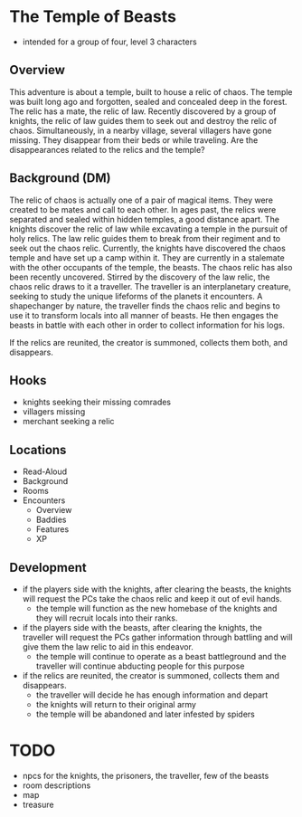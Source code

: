 # The Temple of Beasts
- intended for a group of four, level 3 characters

## Overview
This adventure is about a temple, built to house a relic of chaos. The temple 
was built long ago and forgotten, sealed and concealed deep in the forest. The relic has a 
mate, the relic of law. Recently discovered by a group of knights, the relic of law guides them
to seek out and destroy the relic of chaos. Simultaneously, in a nearby village, several villagers 
have gone missing. They disappear from their beds or while traveling. Are the disappearances
related to the relics and the temple?

## Background (DM)
The relic of chaos is actually one of a pair of magical items. They were created to be mates and call to each other.
In ages past, the relics were separated and sealed within hidden temples, a good distance apart. The knights discover 
the relic of law while excavating a temple in the pursuit of holy relics. The law relic guides them to break from their
regiment and to seek out the chaos relic. Currently, the knights have discovered the chaos temple and have set up a camp
within it. They are currently in a stalemate with the other occupants of the temple, the beasts.
The chaos relic has also been recently uncovered. Stirred by the discovery of the law relic, the chaos relic draws to it 
a traveller. The traveller is an interplanetary creature, seeking to study the unique lifeforms of the planets it encounters. 
A shapechanger by nature, the traveller finds the chaos relic and begins to use it to transform locals into all manner of beasts.
He then engages the beasts in battle with each other in order to collect information for his logs.

If the relics are reunited, the creator is summoned, collects them both, and disappears.

## Hooks
- knights seeking their missing comrades
- villagers missing
- merchant seeking a relic

## Locations
 - Read-Aloud
 - Background
 - Rooms
- Encounters
  - Overview
  - Baddies
  - Features
  - XP

## Development
- if the players side with the knights, after clearing the beasts, the knights will request 
  the PCs take the chaos relic and keep it out of evil hands.
  - the temple will function as the new homebase of the knights and they will recruit locals into their ranks.
- if the players side with the beasts, after clearing the knights, the traveller will request the PCs
  gather information through battling and will give them the law relic to aid in this endeavor.
  - the temple will continue to operate as a beast battleground and the traveller will continue 
    abducting people for this purpose
- if the relics are reunited, the creator is summoned, collects them and disappears. 
  - the traveller will decide he has enough information and depart
  - the knights will return to their original army 
  - the temple will be abandoned and later infested by spiders

# TODO
- npcs for the knights, the prisoners, the traveller, few of the beasts
- room descriptions
- map
- treasure
